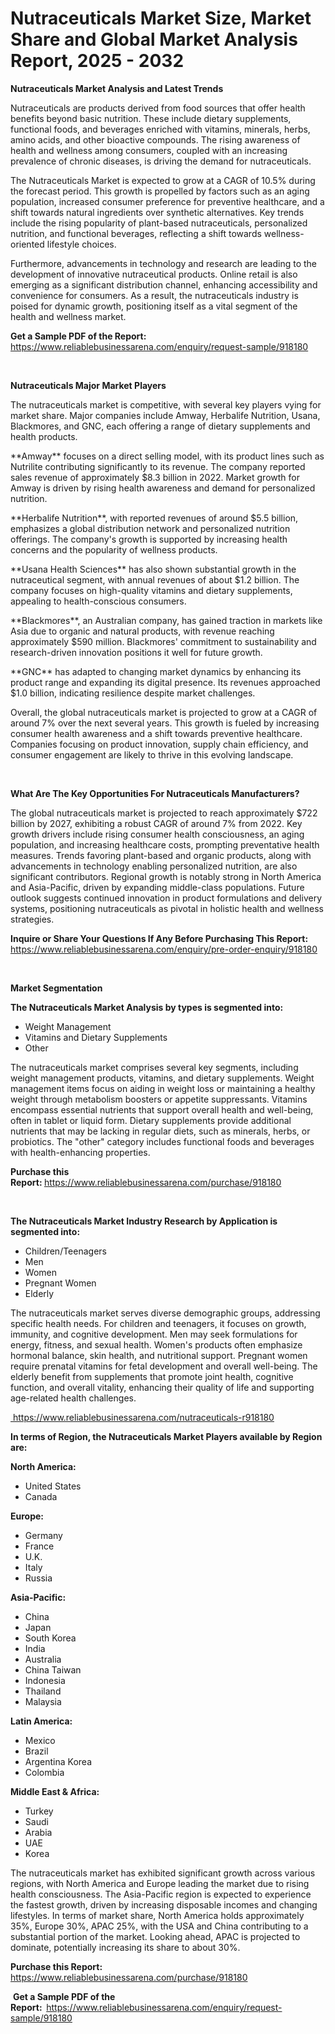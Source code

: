 <p><h1>Nutraceuticals Market Size, Market Share and Global Market Analysis Report, 2025 - 2032</h1></p><p><strong>Nutraceuticals Market Analysis and Latest Trends</strong></p>
<p><p>Nutraceuticals are products derived from food sources that offer health benefits beyond basic nutrition. These include dietary supplements, functional foods, and beverages enriched with vitamins, minerals, herbs, amino acids, and other bioactive compounds. The rising awareness of health and wellness among consumers, coupled with an increasing prevalence of chronic diseases, is driving the demand for nutraceuticals.</p><p>The Nutraceuticals Market is expected to grow at a CAGR of 10.5% during the forecast period. This growth is propelled by factors such as an aging population, increased consumer preference for preventive healthcare, and a shift towards natural ingredients over synthetic alternatives. Key trends include the rising popularity of plant-based nutraceuticals, personalized nutrition, and functional beverages, reflecting a shift towards wellness-oriented lifestyle choices. </p><p>Furthermore, advancements in technology and research are leading to the development of innovative nutraceutical products. Online retail is also emerging as a significant distribution channel, enhancing accessibility and convenience for consumers. As a result, the nutraceuticals industry is poised for dynamic growth, positioning itself as a vital segment of the health and wellness market.</p></p>
<p><strong>Get a Sample PDF of the Report:&nbsp;</strong> <a href="https://www.reliablebusinessarena.com/enquiry/request-sample/918180?utm_campaign=2188&utm_medium=2&utm_source=Github&utm_content=ia&utm_term=18042025&utm_id=nutraceuticals">https://www.reliablebusinessarena.com/enquiry/request-sample/918180</a></p>
<p>&nbsp;</p>
<p><strong>Nutraceuticals Major Market Players</strong></p>
<p><p>The nutraceuticals market is competitive, with several key players vying for market share. Major companies include Amway, Herbalife Nutrition, Usana, Blackmores, and GNC, each offering a range of dietary supplements and health products.</p><p>**Amway** focuses on a direct selling model, with its product lines such as Nutrilite contributing significantly to its revenue. The company reported sales revenue of approximately $8.3 billion in 2022. Market growth for Amway is driven by rising health awareness and demand for personalized nutrition.</p><p>**Herbalife Nutrition**, with reported revenues of around $5.5 billion, emphasizes a global distribution network and personalized nutrition offerings. The company's growth is supported by increasing health concerns and the popularity of wellness products.</p><p>**Usana Health Sciences** has also shown substantial growth in the nutraceutical segment, with annual revenues of about $1.2 billion. The company focuses on high-quality vitamins and dietary supplements, appealing to health-conscious consumers.</p><p>**Blackmores**, an Australian company, has gained traction in markets like Asia due to organic and natural products, with revenue reaching approximately $590 million. Blackmores' commitment to sustainability and research-driven innovation positions it well for future growth.</p><p>**GNC** has adapted to changing market dynamics by enhancing its product range and expanding its digital presence. Its revenues approached $1.0 billion, indicating resilience despite market challenges.</p><p>Overall, the global nutraceuticals market is projected to grow at a CAGR of around 7% over the next several years. This growth is fueled by increasing consumer health awareness and a shift towards preventive healthcare. Companies focusing on product innovation, supply chain efficiency, and consumer engagement are likely to thrive in this evolving landscape.</p></p>
<p>&nbsp;</p>
<p><strong>What Are The Key Opportunities For Nutraceuticals Manufacturers?</strong></p>
<p><p>The global nutraceuticals market is projected to reach approximately $722 billion by 2027, exhibiting a robust CAGR of around 7% from 2022. Key growth drivers include rising consumer health consciousness, an aging population, and increasing healthcare costs, prompting preventative health measures. Trends favoring plant-based and organic products, along with advancements in technology enabling personalized nutrition, are also significant contributors. Regional growth is notably strong in North America and Asia-Pacific, driven by expanding middle-class populations. Future outlook suggests continued innovation in product formulations and delivery systems, positioning nutraceuticals as pivotal in holistic health and wellness strategies.</p></p>
<p><strong>Inquire or Share Your Questions If Any Before Purchasing This Report:</strong> <a href="https://www.reliablebusinessarena.com/enquiry/pre-order-enquiry/918180?utm_campaign=2188&utm_medium=2&utm_source=Github&utm_content=ia&utm_term=18042025&utm_id=nutraceuticals">https://www.reliablebusinessarena.com/enquiry/pre-order-enquiry/918180</a></p>
<p>&nbsp;</p>
<p><strong>Market Segmentation</strong></p>
<p><strong>The Nutraceuticals Market Analysis by types is segmented into:</strong></p>
<p><ul><li>Weight Management</li><li>Vitamins and Dietary Supplements</li><li>Other</li></ul></p>
<p><p>The nutraceuticals market comprises several key segments, including weight management products, vitamins, and dietary supplements. Weight management items focus on aiding in weight loss or maintaining a healthy weight through metabolism boosters or appetite suppressants. Vitamins encompass essential nutrients that support overall health and well-being, often in tablet or liquid form. Dietary supplements provide additional nutrients that may be lacking in regular diets, such as minerals, herbs, or probiotics. The "other" category includes functional foods and beverages with health-enhancing properties.</p></p>
<p><strong>Purchase this Report:&nbsp;</strong><a href="https://www.reliablebusinessarena.com/purchase/918180?utm_campaign=2188&utm_medium=2&utm_source=Github&utm_content=ia&utm_term=18042025&utm_id=nutraceuticals">https://www.reliablebusinessarena.com/purchase/918180</a></p>
<p>&nbsp;</p>
<p><strong>The Nutraceuticals Market Industry Research by Application is segmented into:</strong></p>
<p><ul><li>Children/Teenagers</li><li>Men</li><li>Women</li><li>Pregnant Women</li><li>Elderly</li></ul></p>
<p><p>The nutraceuticals market serves diverse demographic groups, addressing specific health needs. For children and teenagers, it focuses on growth, immunity, and cognitive development. Men may seek formulations for energy, fitness, and sexual health. Women's products often emphasize hormonal balance, skin health, and nutritional support. Pregnant women require prenatal vitamins for fetal development and overall well-being. The elderly benefit from supplements that promote joint health, cognitive function, and overall vitality, enhancing their quality of life and supporting age-related health challenges.</p></p>
<p><a href="https://www.reliablebusinessarena.com/nutraceuticals-r918180?utm_campaign=2188&utm_medium=2&utm_source=Github&utm_content=ia&utm_term=18042025&utm_id=nutraceuticals">&nbsp;https://www.reliablebusinessarena.com/nutraceuticals-r918180</a></p>
<p><strong>In terms of Region, the Nutraceuticals Market Players available by Region are:</strong></p>
<p>
    <p> <strong> North America: </strong>
        <ul>
            <li>United States</li>
            <li>Canada</li>
        </ul>
        </p> 
    <p> <strong> Europe: </strong>
        <ul>
            <li>Germany</li>
            <li>France</li>
            <li>U.K.</li>
            <li>Italy</li>
            <li>Russia</li>
        </ul>
        </p> 
    <p> <strong> Asia-Pacific: </strong>
        <ul>
            <li>China</li>
            <li>Japan</li>
            <li>South Korea</li>
            <li>India</li>
            <li>Australia</li>
            <li>China Taiwan</li>
            <li>Indonesia</li>
            <li>Thailand</li>
            <li>Malaysia</li>
        </ul>
        </p> 
    <p> <strong> Latin America: </strong>
        <ul>
            <li>Mexico</li>
            <li>Brazil</li>
            <li>Argentina Korea</li>
            <li>Colombia</li>
        </ul>
        </p> 
    <p> <strong> Middle East & Africa: </strong>
        <ul>
            <li>Turkey</li>
            <li>Saudi</li>
            <li>Arabia</li>
            <li>UAE</li>
            <li>Korea</li>
        </ul>
    </p>
    </p>
<p><p>The nutraceuticals market has exhibited significant growth across various regions, with North America and Europe leading the market due to rising health consciousness. The Asia-Pacific region is expected to experience the fastest growth, driven by increasing disposable incomes and changing lifestyles. In terms of market share, North America holds approximately 35%, Europe 30%, APAC 25%, with the USA and China contributing to a substantial portion of the market. Looking ahead, APAC is projected to dominate, potentially increasing its share to about 30%.</p></p>
<p><strong>Purchase this Report: </strong><a href="https://www.reliablebusinessarena.com/purchase/918180?utm_campaign=2188&utm_medium=2&utm_source=Github&utm_content=ia&utm_term=18042025&utm_id=nutraceuticals">https://www.reliablebusinessarena.com/purchase/918180</a></p>
<p>&nbsp;<strong>Get a Sample PDF of the Report:&nbsp;&nbsp;</strong><a href="https://www.reliablebusinessarena.com/enquiry/request-sample/918180?utm_campaign=2188&utm_medium=2&utm_source=Github&utm_content=ia&utm_term=18042025&utm_id=nutraceuticals">https://www.reliablebusinessarena.com/enquiry/request-sample/918180</a></p>
<p><strong></strong></p>
<p><p></p><p></p><p></p></p>